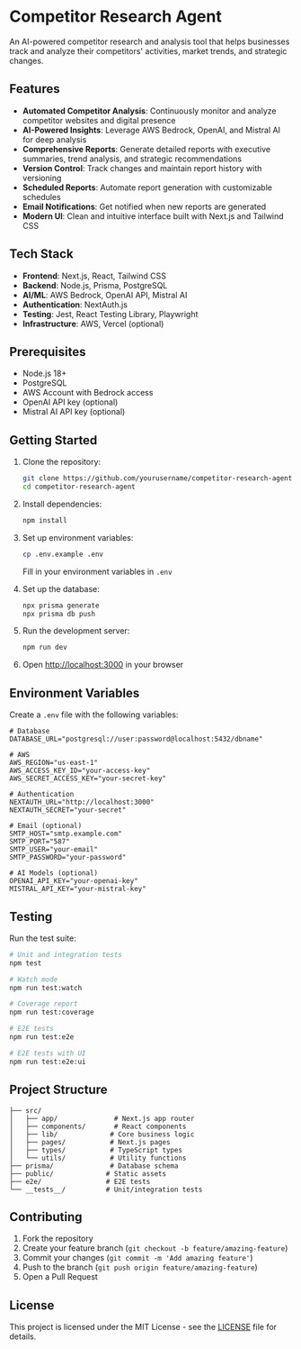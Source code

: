 # Competitor Research Agent

An AI-powered competitor research and analysis tool that helps businesses track and analyze their competitors' activities, market trends, and strategic changes.

## Features

- **Automated Competitor Analysis**: Continuously monitor and analyze competitor websites and digital presence
- **AI-Powered Insights**: Leverage AWS Bedrock, OpenAI, and Mistral AI for deep analysis
- **Comprehensive Reports**: Generate detailed reports with executive summaries, trend analysis, and strategic recommendations
- **Version Control**: Track changes and maintain report history with versioning
- **Scheduled Reports**: Automate report generation with customizable schedules
- **Email Notifications**: Get notified when new reports are generated
- **Modern UI**: Clean and intuitive interface built with Next.js and Tailwind CSS

## Tech Stack

- **Frontend**: Next.js, React, Tailwind CSS
- **Backend**: Node.js, Prisma, PostgreSQL
- **AI/ML**: AWS Bedrock, OpenAI API, Mistral AI
- **Authentication**: NextAuth.js
- **Testing**: Jest, React Testing Library, Playwright
- **Infrastructure**: AWS, Vercel (optional)

## Prerequisites

- Node.js 18+
- PostgreSQL
- AWS Account with Bedrock access
- OpenAI API key (optional)
- Mistral AI API key (optional)

## Getting Started

1. Clone the repository:
   ```bash
   git clone https://github.com/yourusername/competitor-research-agent.git
   cd competitor-research-agent
   ```

2. Install dependencies:
   ```bash
   npm install
   ```

3. Set up environment variables:
   ```bash
   cp .env.example .env
   ```
   Fill in your environment variables in `.env`

4. Set up the database:
   ```bash
   npx prisma generate
   npx prisma db push
   ```

5. Run the development server:
   ```bash
   npm run dev
   ```

6. Open [http://localhost:3000](http://localhost:3000) in your browser

## Environment Variables

Create a `.env` file with the following variables:

```env
# Database
DATABASE_URL="postgresql://user:password@localhost:5432/dbname"

# AWS
AWS_REGION="us-east-1"
AWS_ACCESS_KEY_ID="your-access-key"
AWS_SECRET_ACCESS_KEY="your-secret-key"

# Authentication
NEXTAUTH_URL="http://localhost:3000"
NEXTAUTH_SECRET="your-secret"

# Email (optional)
SMTP_HOST="smtp.example.com"
SMTP_PORT="587"
SMTP_USER="your-email"
SMTP_PASSWORD="your-password"

# AI Models (optional)
OPENAI_API_KEY="your-openai-key"
MISTRAL_API_KEY="your-mistral-key"
```

## Testing

Run the test suite:

```bash
# Unit and integration tests
npm test

# Watch mode
npm run test:watch

# Coverage report
npm run test:coverage

# E2E tests
npm run test:e2e

# E2E tests with UI
npm run test:e2e:ui
```

## Project Structure

```
├── src/
│   ├── app/              # Next.js app router
│   ├── components/       # React components
│   ├── lib/             # Core business logic
│   ├── pages/           # Next.js pages
│   ├── types/           # TypeScript types
│   └── utils/           # Utility functions
├── prisma/              # Database schema
├── public/             # Static assets
├── e2e/                # E2E tests
└── __tests__/          # Unit/integration tests
```

## Contributing

1. Fork the repository
2. Create your feature branch (`git checkout -b feature/amazing-feature`)
3. Commit your changes (`git commit -m 'Add amazing feature'`)
4. Push to the branch (`git push origin feature/amazing-feature`)
5. Open a Pull Request

## License

This project is licensed under the MIT License - see the [LICENSE](LICENSE) file for details.
